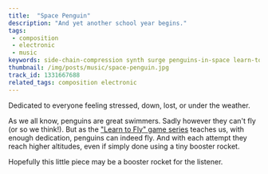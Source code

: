 ```yaml
---
title:  "Space Penguin"
description: "And yet another school year begins."
tags:
 - composition
 - electronic
 - music
keywords: side-chain-compression synth surge penguins-in-space learn-to-fly
thumbnail: /img/posts/music/space-penguin.jpg
track_id: 1331667688
related_tags: composition electronic
---
```


Dedicated to everyone feeling stressed, down, lost, or under the weather.

As we all know, penguins are great swimmers. Sadly however they can't fly (or so we think!). But as the ["Learn to Fly" game series][ltf] teaches us, with enough dedication, penguins can indeed fly. And with each attempt they reach higher altitudes, even if simply done using a tiny booster rocket.

Hopefully this little piece may be a booster rocket for the listener.


[ltf]: https://learntofly.fandom.com/wiki/Learn_To_Fly_Wiki